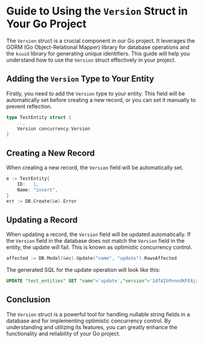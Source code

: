 # Guide to Using the `Version` Struct in Your Go Project

The `Version` struct is a crucial component in our Go project. It leverages the GORM (Go Object-Relational Mapper) library for database operations and the `ksuid` library for generating unique identifiers. This guide will help you understand how to use the `Version` struct effectively in your project.

## Adding the `Version` Type to Your Entity

Firstly, you need to add the `Version` type to your entity. This field will be automatically set before creating a new record, or you can set it manually to prevent reflection.

```go
type TestEntity struct {
    ...
	Version concurrency.Version
}
```

## Creating a New Record

When creating a new record, the `Version` field will be automatically set.

```go
e := TestEntity{
	ID:   1,
	Name: "insert",
}
err := DB.Create(&e).Error
```

## Updating a Record

When updating a record, the `Version` field will be updated automatically. If the `Version` field in the database does not match the `Version` field in the entity, the update will fail. This is known as optimistic concurrency control.

```go
affected := DB.Model(&ec).Update("name", "update").RowsAffected
```

The generated SQL for the update operation will look like this:

```sql
UPDATE "test_entities" SET "name"='update',"version"='2dfAIbPnnndKFEAjxbpqYX2lCeX' WHERE "test_entities"."version" = '2dfAIb22lmBQ8grpFNvALvUX1Cq' AND "id" = 1
```

## Conclusion

The `Version` struct is a powerful tool for handling nullable string fields in a database and for implementing optimistic concurrency control. By understanding and utilizing its features, you can greatly enhance the functionality and reliability of your Go project.
